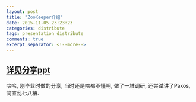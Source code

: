 ```yaml
---
layout: post
title: "ZooKeeper介绍"
date: 2015-11-05 23:23:23
categories: distribute
tags: presentation distribute
comments: true
excerpt_separator: <!--more-->
---
```

<!--more-->

## [详见分享ppt](/resources/presentation/Zookeeper介绍.pdf)

哈哈, 刚毕业时做的分享, 当时还是啥都不懂啊, 做了一堆调研, 还尝试讲了Paxos, 简直乱七八糟.